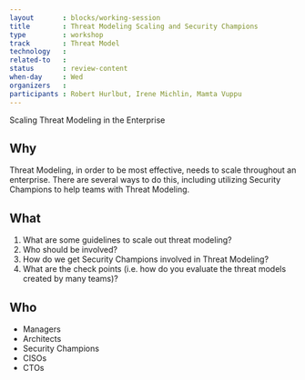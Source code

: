 ```yaml
---
layout       : blocks/working-session
title        : Threat Modeling Scaling and Security Champions
type         : workshop
track        : Threat Model
technology   :
related-to   :
status       : review-content
when-day     : Wed
organizers   :
participants : Robert Hurlbut, Irene Michlin, Mamta Vuppu
---
```


Scaling Threat Modeling in the Enterprise

## Why

Threat Modeling, in order to be most effective, needs to scale throughout an enterprise. There are several ways to do this, including utilizing Security Champions to help teams with Threat Modeling.

## What

1. What are some guidelines to scale out threat modeling?
2. Who should be involved? 
3. How do we get Security Champions involved in Threat Modeling?
4. What are the check points (i.e. how do you evaluate the threat models created by many teams)?

## Who

 -  Managers
 -  Architects
 -  Security Champions
 -  CISOs
 -  CTOs
